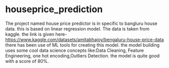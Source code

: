 # houseprice_prediction
The project named house price predictor  is in specific to bangluru house data. this is based on linear regression model.
The data is taken from kaggle. the link is given here- https://www.kaggle.com/datasets/amitabhajoy/bengaluru-house-price-data
there has been use of ML tools for creating this model.
the model building uses some cool data science concepts like:Data Cleaning, Feature Engineering, one hot encoding,Outliers Detection. 
the model is quite good with a score of 80%.
